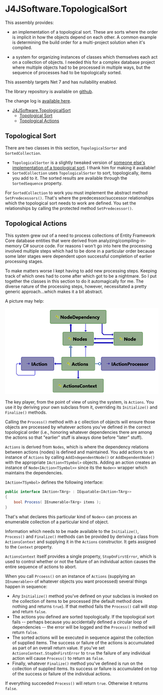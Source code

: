 # J4JSoftware.TopologicalSort

This assembly provides:

- an implementation of a topological sort. These are sorts where the order is implicit in how the objects depend on each other. A common example is determining the build order for a multi-project solution when it's compiled.

- a system for organizing instances of classes which themselves each act on a collection of objects. I needed this for a complex database project where multiple objects had to be processed in multiple ways, but the sequence of processes had to be topologically sorted.

This assembly targets Net 7 and has nullability enabled.

The library repository is available on [github](https://github.com/markolbert/ProgrammingUtilities/blob/master/docs/topo-sort.md).

The change log is [available here](changes.md).

- [J4JSoftware.TopologicalSort](#j4jsoftwaretopologicalsort)
  - [Topological Sort](#topological-sort)
  - [Topological Actions](#topological-actions)

## Topological Sort

There are two classes in this section, `TopologicalSorter` and `SortedCollection`.

- `TopologicalSorter` is a slightly tweaked version of [someone else's implementation of a topological sort](https://gist.github.com/Sup3rc4l1fr4g1l1571c3xp14l1d0c10u5/3341dba6a53d7171fe3397d13d00ee3f). I thank him for making it available!
- `SortedCollection` uses `TopologicalSorter` to sort, topologically, items you add to it. The sorted results are available through the `SortedSequence` property.

For `SortedCollection` to work you must implement the abstract method `SetPredecessors()`. That's where the predecessor/successor relationships which the topological sort needs to work are defined. You set the relationships by calling the protected method `SetPredecessor()`.

## Topological Actions

This system grew out of a need to process collections of Entity Framework Core database entities that were derived from analyzing/compiling-in-memory C# source code. For reasons I won't go into here the processing involved multiple steps which had to be done in a particular order because some later stages were dependent upon successful completion of earlier processing stages.

To make matters worse I kept having to add new processing steps. Keeping track of which ones had to come after which got to be a nightmare. So I put together the classes in this section to do it automagically for me. The diverse nature of the processing steps, however, necessitated a pretty generic approach...which makes it a bit abstract.

A picture may help:

![topological actions](assets/topo-actions.png)

The key player, from the point of view of using the system, is `Actions`. You use it by deriving your own subclass from it, overriding its `Initialize()` and `Finalize()` methods.

Calling the `Process()` method with a c ollection of objects will ensure those objects are processed by whatever actions you've defined in the correct topological order (i.e., honoring whatever dependencies there are among the
actions so that "earlier" stuff is always done before "later" stuff).

`Actions` is derived from `Nodes`, which is where the dependency relations between actions (nodes) is defined and maintained. You add actions to an instance of `Actions` by calling `AddIndependentNode()` or `AddDependentNode()` with the appropriate `IAction<TSymbol>` objects. Adding an action creates an instance of `Node<IAction<TSymbol>>` since its the `Node<>` wrapper which maintains the dependencies.

`IAction<TSymbol>` defines the following interface:

```csharp
public interface IAction<TArg> : IEquatable<IAction<TArg>>
{
    bool Process( IEnumerable<TArg> items );
}
```

That's what declares this particular kind of `Node<>` can process an enumerable collection of a particular kind of object.

Information which needs to be made available to the `Initialize()`, `Process()` and `Finalize()` methods can be provided by deriving a class from `ActionsContext` and supplying it in the `Actions` constructor. It gets assigned to the `Context` property.

`ActionsContext` itself provides a single property, `StopOnFirstError`, which is used to control whether or not the failure of an individual action causes the entire sequence of actions to abort.

When you call `Prcoess()` on an instance of `Actions` (supplying an `IEnumerable<>` of whatever objects you want processed) several things happen in sequence:

- Any `Initialize()` method you've defined on your subclass is invoked on the collection of items to be processed (the default method does nothing and returns `true`). If that method fails the `Process()` call will stop and return `false`.
- The actions you defined are sorted topologically. If the topological sort fails -- perhaps because you accidentally defined a circular loop of dependencies -- the error will be logged and the `Process()` method will return `false`.
- The sorted actions will be executed in sequence against the collection of supplied items. The success or failure of the actions is accumulated as part of an overall return value. If you've set `ActionsContext.StopOnFirstError`
to `true` the failure of any individual action will cause `Process()` to return as `false`.
- Finally, whatever `Finalize()` method you've defined is run on the collection of supplied items. Its success or failure is accumulated on top of the success or failure of the individual actions.

If everything succeeded `Process()` will return `true`. Otherwise it returns `false`.
